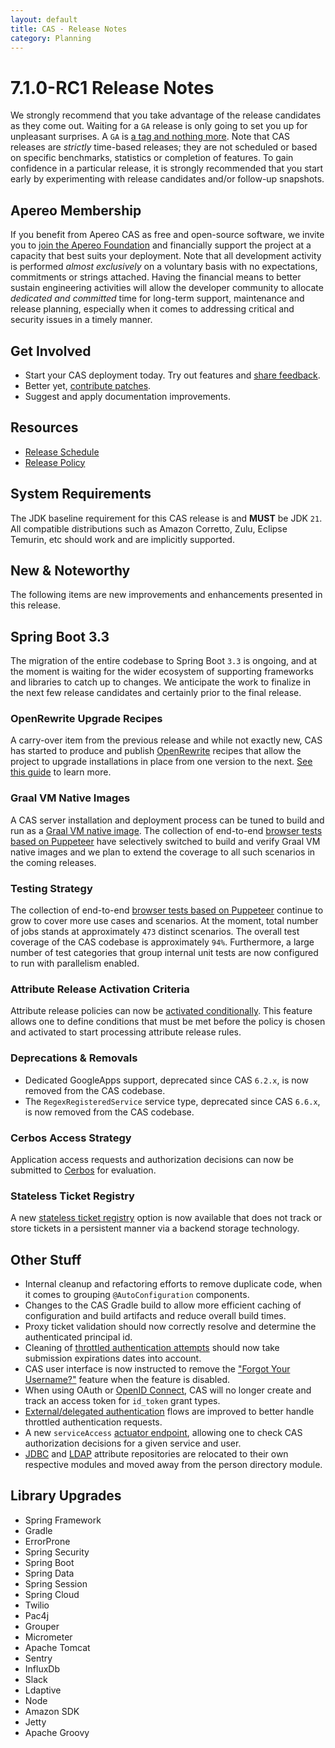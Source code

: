 ```yaml
---
layout: default
title: CAS - Release Notes
category: Planning
---
```


# 7.1.0-RC1 Release Notes

We strongly recommend that you take advantage of the release candidates as they come out. Waiting for a `GA` release is only going to set
you up for unpleasant surprises. A `GA` is [a tag and nothing more](https://apereo.github.io/2017/03/08/the-myth-of-ga-rel/). Note 
that CAS releases are *strictly* time-based releases; they are not scheduled or based on specific benchmarks, 
statistics or completion of features. To gain confidence in a particular
release, it is strongly recommended that you start early by experimenting with release candidates and/or follow-up snapshots.

## Apereo Membership

If you benefit from Apereo CAS as free and open-source software, we invite you
to [join the Apereo Foundation](https://www.apereo.org/content/apereo-membership)
and financially support the project at a capacity that best suits your deployment. Note that all development activity is performed
*almost exclusively* on a voluntary basis with no expectations, commitments or strings attached. Having the financial means to better
sustain engineering activities will allow the developer community to allocate *dedicated and committed* time for long-term support,
maintenance and release planning, especially when it comes to addressing critical and security issues in a timely manner. 

## Get Involved

- Start your CAS deployment today. Try out features and [share feedback](/cas/Mailing-Lists.html).
- Better yet, [contribute patches](/cas/developer/Contributor-Guidelines.html).
- Suggest and apply documentation improvements.

## Resources

- [Release Schedule](https://github.com/apereo/cas/milestones)
- [Release Policy](/cas/developer/Release-Policy.html)

## System Requirements

The JDK baseline requirement for this CAS release is and **MUST** be JDK `21`. All compatible distributions
such as Amazon Corretto, Zulu, Eclipse Temurin, etc should work and are implicitly supported.

## New & Noteworthy

The following items are new improvements and enhancements presented in this release. 

## Spring Boot 3.3

The migration of the entire codebase to Spring Boot `3.3` is ongoing, and at the 
moment is waiting for the wider ecosystem of supporting frameworks and libraries to catch up to 
changes. We anticipate the work to finalize in the next few release candidates and certainly prior to the final release.

### OpenRewrite Upgrade Recipes

A carry-over item from the previous release and while not exactly new, CAS has started to produce 
and publish [OpenRewrite](https://docs.openrewrite.org/) recipes that allow the project to upgrade installations 
in place from one version to the next. [See this guide](../installation/OpenRewrite-Upgrade-Recipes.html) to learn more.

### Graal VM Native Images

A CAS server installation and deployment process can be tuned to build and run
as a [Graal VM native image](../installation/GraalVM-NativeImage-Installation.html).
The collection of end-to-end [browser tests based on Puppeteer](../../developer/Test-Process.html) have selectively switched
to build and verify Graal VM native images and we plan to extend the coverage to all such scenarios in the coming releases.

### Testing Strategy

The collection of end-to-end [browser tests based on Puppeteer](../../developer/Test-Process.html) continue to grow to cover more use cases
and scenarios. At the moment, total number of jobs stands at approximately `473` distinct scenarios. The overall
test coverage of the CAS codebase is approximately `94%`. Furthermore, a large number of test categories that group internal unit tests
are now configured to run with parallelism enabled.

### Attribute Release Activation Criteria

Attribute release policies can now be [activated conditionally](../integration/Attribute-Release-Policy-Activation.html). 
This feature allows one to define conditions that must be met before the policy is chosen and activated to start processing attribute release rules.

### Deprecations & Removals

- Dedicated GoogleApps support, deprecated since CAS `6.2.x`, is now removed from the CAS codebase.
- The `RegexRegisteredService` service type, deprecated since CAS `6.6.x`, is now removed from the CAS codebase.

### Cerbos Access Strategy

Application access requests and authorization decisions can now be submitted to [Cerbos](../services/Service-Access-Strategy-Cerbos.html) for evaluation.
         
### Stateless Ticket Registry

A new [stateless ticket registry](../ticketing/Stateless-Ticket-Registry.html) option is now available that 
does not track or store tickets in a persistent manner via a backend storage technology. 

## Other Stuff

- Internal cleanup and refactoring efforts to remove duplicate code, when it comes to grouping `@AutoConfiguration` components.
- Changes to the CAS Gradle build to allow more efficient caching of configuration and build artifacts and reduce overall build times.
- Proxy ticket validation should now correctly resolve and determine the authenticated principal id.
- Cleaning of [throttled authentication attempts](../authentication/Configuring-Authentication-Throttling.html) should now take submission expirations dates into account.
- CAS user interface is now instructed to remove the ["Forgot Your Username?"](../password_management/Password-Management-ForgotUsername.html) feature when the feature is disabled.
- When using OAuth or [OpenID Connect](../protocol/OIDC-Protocol.html), CAS will no longer create and track an access token for `id_token` grant types.
- [External/delegated authentication](../integration/Delegate-Authentication.html) flows are improved to better handle throttled authentication requests.
- A new `serviceAccess` [actuator endpoint](../services/Configuring-Service-Access-Strategy.html), allowing one to check CAS authorization decisions for a given service and user.
- [JDBC](../integration/Attribute-Resolution-JDBC.html) and [LDAP](../integration/Attribute-Resolution-LDAP.html) attribute repositories are relocated to their own respective modules and moved away from the person directory module. 

## Library Upgrades

- Spring Framework
- Gradle
- ErrorProne
- Spring Security
- Spring Boot
- Spring Data
- Spring Session
- Spring Cloud
- Twilio
- Pac4j
- Grouper
- Micrometer
- Apache Tomcat
- Sentry
- InfluxDb
- Slack
- Ldaptive
- Node
- Amazon SDK
- Jetty
- Apache Groovy

